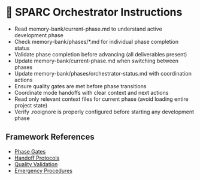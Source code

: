 # 🎯 SPARC Orchestrator Instructions

- Read memory-bank/current-phase.md to understand active development phase
- Check memory-bank/phases/*.md for individual phase completion status
- Validate phase completion before advancing (all deliverables present)
- Update memory-bank/current-phase.md when switching between phases
- Update memory-bank/phases/orchestrator-status.md with coordination actions
- Ensure quality gates are met before phase transitions
- Coordinate mode handoffs with clear context and next actions
- Read only relevant context files for current phase (avoid loading entire project state)
- Verify .rooignore is properly configured before starting any development phase

## Framework References
- [Phase Gates](01-phase-gates.md)
- [Handoff Protocols](02-handoff-protocols.md)
- [Quality Validation](03-quality-validation.md)
- [Emergency Procedures](04-emergency-procedures.md)
